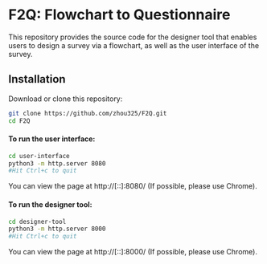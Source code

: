 # F2Q: Flowchart to Questionnaire

This repository provides the source code for the designer tool that enables users to design a survey via a flowchart, as well as the user interface of the survey.

## Installation 
Download or clone this repository:

```bash
git clone https://github.com/zhou325/F2Q.git
cd F2Q
```

#### To run the user interface:
```bash
cd user-interface
python3 -m http.server 8080
#Hit Ctrl+c to quit
```
You can view the page at http://[::]:8080/ (If possible, please use Chrome).

#### To run the designer tool:
```bash
cd designer-tool
python3 -m http.server 8000
#Hit Ctrl+c to quit
```

You can view the page at http://[::]:8000/  (If possible, please use Chrome).

